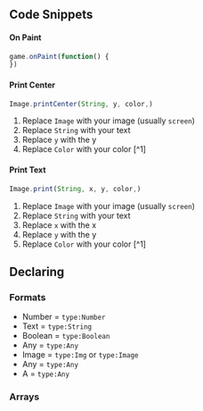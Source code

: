 ## Code Snippets

#### On Paint
```typescript
game.onPaint(function() {
})
```
#### Print Center
```typescript
Image.printCenter(String, y, color,)
```
1. Replace `Image` with your image (usually `screen`)
2. Replace `String` with your text
3. Replace `y` with the y
4. Replace `Color` with your color [^1]
#### Print Text
```typescript
Image.print(String, x, y, color,)
```
1. Replace `Image` with your image (usually `screen`)
2. Replace `String` with your text
3. Replace `x` with the x
3. Replace `y` with the y
4. Replace `Color` with your color [^1]
## Declaring
### Formats
- Number = `type:Number`
- Text = `type:String`
- Boolean = `type:Boolean`
- Any = `type:Any`
- Image = `type:Img` or `type:Image`
- Any = `type:Any`
- A = `type:Any`
### Arrays



